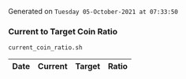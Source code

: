 Generated on `Tuesday 05-October-2021 at 07:33:50`

### Current to Target Coin Ratio
`current_coin_ratio.sh`

Date|Current|Target|Ratio
---|---|---|---
